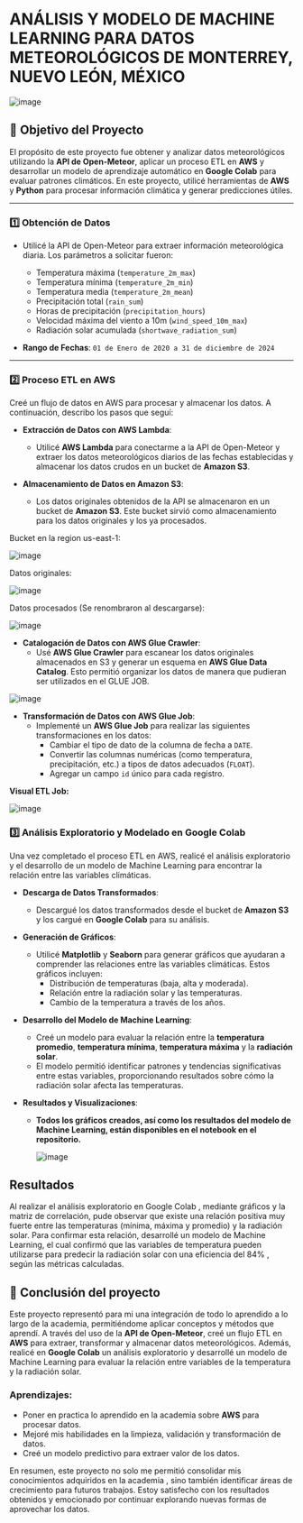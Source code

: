 # **ANÁLISIS Y MODELO DE MACHINE LEARNING PARA DATOS METEOROLÓGICOS DE MONTERREY, NUEVO LEÓN, MÉXICO**
![image](https://github.com/user-attachments/assets/daf12ebd-0454-4c24-b8cc-c7e1cffb6e65)

## 📌 Objetivo del Proyecto

El propósito de este proyecto fue obtener y analizar datos meteorológicos utilizando la **API de Open-Meteor**, aplicar un proceso ETL en **AWS** y desarrollar un modelo de aprendizaje automático en **Google Colab** para evaluar patrones climáticos. En este proyecto, utilicé herramientas de **AWS** y **Python** para procesar información climática y generar predicciones útiles.

---

### 1️⃣ Obtención de Datos

- Utilicé la API de Open-Meteor para extraer información meteorológica diaria. Los parámetros a solicitar fueron:
  - Temperatura máxima (`temperature_2m_max`)
  - Temperatura mínima (`temperature_2m_min`)
  - Temperatura media (`temperature_2m_mean`)
  - Precipitación total (`rain_sum`)
  - Horas de precipitación (`precipitation_hours`)
  - Velocidad máxima del viento a 10m (`wind_speed_10m_max`)
  - Radiación solar acumulada (`shortwave_radiation_sum`)

- **Rango de Fechas**: `01 de Enero de 2020 a 31 de diciembre de 2024`

---

### 2️⃣ Proceso ETL en AWS

Creé un flujo de datos en AWS para procesar y almacenar los datos. A continuación, describo los pasos que seguí:

- **Extracción de Datos con AWS Lambda**:
  - Utilicé **AWS Lambda** para conectarme a la API de Open-Meteor y extraer los datos meteorológicos diarios de las fechas establecidas y almacenar los datos crudos en un bucket de **Amazon S3**.

- **Almacenamiento de Datos en Amazon S3**:
  - Los datos originales obtenidos de la API se almacenaron en un bucket de **Amazon S3**. Este bucket sirvió como almacenamiento para los datos originales y los ya procesados.

Bucket en la region us-east-1:

![image](https://github.com/user-attachments/assets/87ff4ac5-1d3f-4346-bf4b-4531596ee9e3)

Datos originales:

![image](https://github.com/user-attachments/assets/095c2823-cc5d-4c1c-83e9-b86e3b8800df)

Datos procesados (Se renombraron al descargarse):

![image](https://github.com/user-attachments/assets/4013b13e-f415-495d-b44c-17d25361d632)


- **Catalogación de Datos con AWS Glue Crawler**:
  - Usé **AWS Glue Crawler** para escanear los datos originales almacenados en S3 y generar un esquema en **AWS Glue Data Catalog**. Esto permitió organizar los datos de manera que pudieran ser utilizados en el GLUE JOB.

![image](https://github.com/user-attachments/assets/59662723-52b0-49c8-ad7f-786256d0f787)


- **Transformación de Datos con AWS Glue Job**:
  - Implementé un **AWS Glue Job** para realizar las siguientes transformaciones en los datos:
    - Cambiar el tipo de dato de la columna de fecha a `DATE`.
    - Convertir las columnas numéricas (como temperatura, precipitación, etc.) a tipos de datos adecuados (`FLOAT`).
    - Agregar un campo `id` único para cada registro.

**Visual ETL Job:**

![image](https://github.com/user-attachments/assets/8f92135f-94fb-4b4c-a353-70efb4d71d3f)

### 3️⃣ Análisis Exploratorio y Modelado en Google Colab

Una vez completado el proceso ETL en AWS, realicé el análisis exploratorio y el desarrollo de un modelo de Machine Learning para encontrar la relación entre las variables climáticas.

- **Descarga de Datos Transformados**:
  - Descargué los datos transformados desde el bucket de **Amazon S3** y los cargué en **Google Colab** para su análisis.

- **Generación de Gráficos**:
  - Utilicé **Matplotlib** y **Seaborn** para generar gráficos que ayudaran a comprender las relaciones entre las variables climáticas. Estos gráficos incluyen:
    - Distribución de temperaturas (baja, alta y moderada).
    - Relación entre la radiación solar y las temperaturas.
    - Cambio de la temperatura a través de los años.

- **Desarrollo del Modelo de Machine Learning**:
  - Creé un modelo para evaluar la relación entre la **temperatura promedio**, **temperatura mínima**, **temperatura máxima** y la **radiación solar**.
  - El modelo permitió identificar patrones y tendencias significativas entre estas variables, proporcionando resultados sobre cómo la radiación solar afecta las temperaturas.

- **Resultados y Visualizaciones**:
  - **Todos los gráficos creados, así como los resultados del modelo de Machine Learning, están disponibles en el notebook en el repositorio.**
    
    ![image](https://github.com/user-attachments/assets/77e32d8e-3be4-43b7-a81e-d4e0c1dada99)


## Resultados

Al realizar el análisis exploratorio en Google Colab , mediante gráficos y la matriz de correlación, pude observar que existe una relación positiva muy fuerte entre las temperaturas (mínima, máxima y promedio) y la radiación solar.
Para confirmar esta relación, desarrollé un modelo de Machine Learning, el cual confirmó que las variables de temperatura pueden utilizarse para predecir la radiación solar con una eficiencia del 84% , según las métricas calculadas. 

## 📝 Conclusión del proyecto

Este proyecto representó para mi una integración de todo lo aprendido a lo largo de la academia, permitiéndome aplicar conceptos y métodos que aprendí. A través del uso de la **API de Open-Meteor**, creé un flujo ETL en **AWS** para extraer, transformar y almacenar datos meteorológicos. Además, realicé en **Google Colab** un análisis exploratorio y desarrollé un modelo de Machine Learning para evaluar la relación entre variables de la temperatura y la radiación solar.

### Aprendizajes:
- Poner en practica lo aprendido en la academia sobre **AWS** para procesar datos.
- Mejoré mis habilidades en la limpieza, validación y transformación de datos.
- Creé un modelo predictivo para extraer valor de los datos.

En resumen, este proyecto no solo me permitió consolidar mis conocimientos adquiridos en la academia , sino también identificar áreas de crecimiento para futuros trabajos. Estoy satisfecho con los resultados obtenidos y emocionado por continuar explorando nuevas formas de aprovechar los datos.
